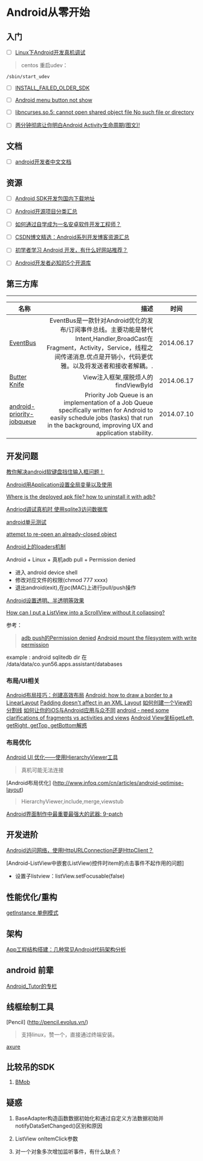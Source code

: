 # Android从零开始

## 入门

- [ ] [Linux下Android开发真机调试](http://yishanhe.net/linux-android-debug-on-real-phones/)

> centos 重启udev： 

`
/sbin/start_udev
`

- [ ] [INSTALL_FAILED_OLDER_SDK](http://blog.csdn.net/elfylin/article/details/6287425)
- [ ] [Android menu button not show](http://stackoverflow.com/questions/9768009/android-menu-button-not-show)
- [ ] [libncurses.so.5: cannot open shared object file No such file or directory](http://stream2010.iteye.com/blog/1174242)
- [ ] [两分钟彻底让你明白Android Activity生命周期(图文)!](http://blog.csdn.net/android_tutor/article/details/5772285)



## 文档

- [ ] [android开发者中文文档](http://23.244.200.195/)


## 资源
- [ ] [Android SDK开发包国内下载地址](http://www.cnblogs.com/bjzhanghao/archive/2012/11/14/android-platform-sdk-download-mirror.html)
- [ ] [Android开源项目分类汇总](https://github.com/Trinea/android-open-project)
- [ ] [如何通过自学成为一名安卓软件开发工程师？](http://www.zhihu.com/question/21565227)
- [ ] [CSDN博文精选：Android系列开发博客资源汇总](http://www.csdn.net/article/2011-08-30/303833)
- [ ] [初学者学习 Android 开发，有什么好网站推荐？](http://www.zhihu.com/question/19611325/answer/12453783)
- [ ] [Android开发者必知的5个开源库](http://www.csdn.net/article/2014-06-16/2820224-top-5-android-libraries)


## 第三方库

------------------------

|名称|描述|时间|
|------|---:|--------|
|[EventBus](https://github.com/greenrobot/EventBus)|EventBus是一款针对Android优化的发布/订阅事件总线。主要功能是替代Intent,Handler,BroadCast在Fragment，Activity，Service，线程之间传递消息.优点是开销小，代码更优雅。以及将发送者和接收者解耦。.|2014.06.17|
|[Butter Knife](https://github.com/JakeWharton/butterknife)|View注入框架,摆脱烦人的findViewById|2014.06.17|
|[android-priority-jobqueue](https://github.com/path/android-priority-jobqueue)|Priority Job Queue is an implementation of a Job Queue specifically written for Android to easily schedule jobs (tasks) that run in the background, improving UX and application stability.|2014.07.10|



## 开发问题

[教你解决android软键盘挡住输入框问题！](http://blog.csdn.net/leilu2008/article/details/6450405)

[Android用Application设置全局变量以及使用](http://oyeal.iteye.com/blog/941183)

[Where is the deployed apk file? how to uninstall it with adb?](http://stackoverflow.com/questions/14578033/where-is-the-deployed-apk-file-how-to-uninstall-it-with-adb)

[Andriod调试真机时 使用sqlite3访问数据库](http://blog.csdn.net/lizhenmingdirk/article/details/17924615)

[android单元测试](http://yuanzhifei89.iteye.com/blog/1122104)

[attempt to re-open an already-closed object](http://blog.csdn.net/aaren_jiang/article/details/11781155)

[Android上的loaders机制](http://www.lanttor.org/?p=195)

Android + Linux + 真机adb pull + Permission denied

* 进入 android device shell
* 修改对应文件的权限(chmod 777 xxxx)
* 退出android(exit),在pc(MAC)上进行pull/push操作

[Android设置透明、半透明等效果](http://2960629.blog.51cto.com/2950629/742499)

[How can I put a ListView into a ScrollView without it collapsing?](http://stackoverflow.com/questions/3495890/how-can-i-put-a-listview-into-a-scrollview-without-it-collapsing)


参考：

>  [adb push的Permission denied](http://www.cnblogs.com/zhanglanyun/archive/2012/01/03/2310968.html)
>  [Android mount the filesystem with write permission](http://stackoverflow.com/questions/10294808/android-mount-the-filesystem-with-write-permission)

example : android sqlitedb dir 在 /data/data/co.yun56.apps.assistant/databases


### 布局/UI相关

[Android布局技巧：创建高效布局](http://www.eoeandroid.com/blog-1252486-41771.html)
[Android: how to draw a border to a LinearLayout](http://stackoverflow.com/questions/8203606/android-how-to-draw-a-border-to-a-linearlayout)
[Padding doesn't affect <shape> in an XML Layout](http://stackoverflow.com/questions/1283085/padding-doesnt-affect-shape-in-an-xml-layout)
[如何创建一个View的分割线](http://www.cnblogs.com/Cyning/p/3815879.html)
[如何让你的iOS与Android应用与众不同](http://blog.jobbole.com/67150/)
[android - need some clarifications of fragments vs activities and views](http://stackoverflow.com/questions/10478233/android-need-some-clarifications-of-fragments-vs-activities-and-views)
[Android View坐标getLeft, getRight, getTop, getBottom解惑](http://blog.csdn.net/kongking0318/article/details/16118213)

### 布局优化

[Android UI 优化——使用HierarchyViewer工具](http://blog.csdn.net/xyz_lmn/article/details/14222975)

> 真机可能无法连接

[Android布局优化] (http://www.infoq.com/cn/articles/android-optimise-layout)

> HierarchyViewer,include,merge,viewstub

[Android界面制作中最重要最强大的武器: 9-patch](http://freewind.me/blog/20121102/1095.html)



## 开发进阶

[Android访问网络，使用HttpURLConnection还是HttpClient？](http://blog.csdn.net/guolin_blog/article/details/12452307)


[Android-ListView中嵌套(ListView)控件时item的点击事件不起作用的问题]

* 设置子listview：listView.setFocusable(false)	


## 性能优化/重构

[getInstance 单例模式](https://gist.github.com/techbirds/b8a2af89d3aea136ca63#file-a-class)


## 架构

[App工程结构搭建：几种常见Android代码架构分析](http://www.uml.org.cn/mobiledev/201310211.asp)


## android 前辈

[Android_Tutor的专栏](http://blog.csdn.net/android_tutor)


## 线框绘制工具

[Pencil] (http://pencil.evolus.vn/)

> 支持linux，赞一个，直接通过终端安装。

[axure](http://www.axure.com/)


## 比较吊的SDK

1. [BMob](http://www.codenow.cn/)


## 疑惑

1. BaseAdapter构造函数数据初始化和通过自定义方法数据初始并notifyDataSetChanged()区别和原因

2. ListView onItemClick参数

3. 对一个对象多次增加监听事件，有什么缺点？








